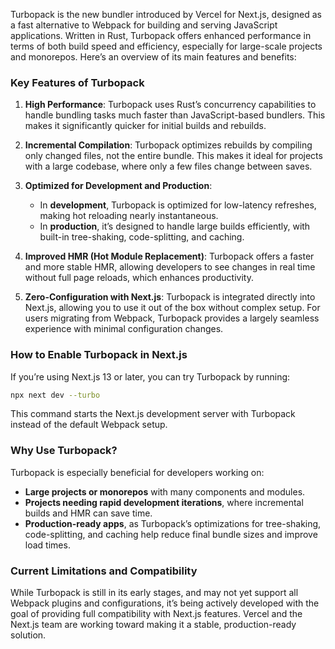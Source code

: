 Turbopack is the new bundler introduced by Vercel for Next.js, designed as a fast alternative to Webpack for building and serving JavaScript applications. Written in Rust, Turbopack offers enhanced performance in terms of both build speed and efficiency, especially for large-scale projects and monorepos. Here’s an overview of its main features and benefits:

### Key Features of Turbopack

1. **High Performance**: Turbopack uses Rust’s concurrency capabilities to handle bundling tasks much faster than JavaScript-based bundlers. This makes it significantly quicker for initial builds and rebuilds.

2. **Incremental Compilation**: Turbopack optimizes rebuilds by compiling only changed files, not the entire bundle. This makes it ideal for projects with a large codebase, where only a few files change between saves.

3. **Optimized for Development and Production**:
   - In **development**, Turbopack is optimized for low-latency refreshes, making hot reloading nearly instantaneous.
   - In **production**, it’s designed to handle large builds efficiently, with built-in tree-shaking, code-splitting, and caching.

4. **Improved HMR (Hot Module Replacement)**: Turbopack offers a faster and more stable HMR, allowing developers to see changes in real time without full page reloads, which enhances productivity.

5. **Zero-Configuration with Next.js**: Turbopack is integrated directly into Next.js, allowing you to use it out of the box without complex setup. For users migrating from Webpack, Turbopack provides a largely seamless experience with minimal configuration changes.

### How to Enable Turbopack in Next.js

If you’re using Next.js 13 or later, you can try Turbopack by running:
```bash
npx next dev --turbo
```

This command starts the Next.js development server with Turbopack instead of the default Webpack setup.

### Why Use Turbopack?

Turbopack is especially beneficial for developers working on:
- **Large projects or monorepos** with many components and modules.
- **Projects needing rapid development iterations**, where incremental builds and HMR can save time.
- **Production-ready apps**, as Turbopack’s optimizations for tree-shaking, code-splitting, and caching help reduce final bundle sizes and improve load times.

### Current Limitations and Compatibility

While Turbopack is still in its early stages, and may not yet support all Webpack plugins and configurations, it’s being actively developed with the goal of providing full compatibility with Next.js features. Vercel and the Next.js team are working toward making it a stable, production-ready solution.
